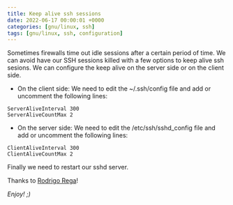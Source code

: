 ```yaml
---
title: Keep alive ssh sessions
date: 2022-06-17 00:00:01 +0000
categories: [gnu/linux, ssh]
tags: [gnu/linux, ssh, configuration]
---
```


Sometimes firewalls time out idle sessions after a certain period of time.
We can avoid have our SSH sessions killed with a few options to keep alive ssh sesions.
We can configure the keep alive on the server side or on the client side.

* On the client side:
We need to edit the ~/.ssh/config file and add or uncomment the following lines:

```shell
ServerAliveInterval 300
ServerAliveCountMax 2
```

* On the server side:
We need to edit the /etc/ssh/sshd_config file and add or uncomment the following lines:

```shell
ClientAliveInterval 300
ClientAliveCountMax 2
```

Finally we need to restart our sshd server.

Thanks to [Rodrigo Rega](https://rodrigorega.es/)!

_Enjoy! ;)_
